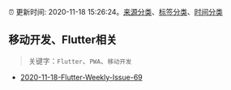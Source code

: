 :alarm_clock: 更新时间: 2020-11-18 15:26:24。[来源分类](../README.md)、[标签分类](../TAGS.md)、[时间分类](../TIMELINE.md)

## 移动开发、Flutter相关


> 关键字：`Flutter`、`PWA`、`移动开发`



- [2020-11-18-Flutter-Weekly-Issue-69](https://www.v2ex.com/t/726862) 